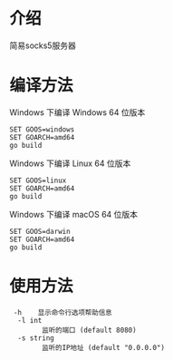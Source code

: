 <h1>介绍</h1>
简易socks5服务器


<h1>编译方法</h1>

Windows 下编译 Windows 64 位版本
```
SET GOOS=windows
SET GOARCH=amd64
go build
```

Windows 下编译 Linux 64 位版本
```
SET GOOS=linux
SET GOARCH=amd64
go build
```

Windows 下编译 macOS 64 位版本
```
SET GOOS=darwin
SET GOARCH=amd64
go build
```

<h1>使用方法</h1>

```
 -h    显示命令行选项帮助信息
  -l int
        监听的端口 (default 8080)
  -s string
        监听的IP地址 (default "0.0.0.0")

```
